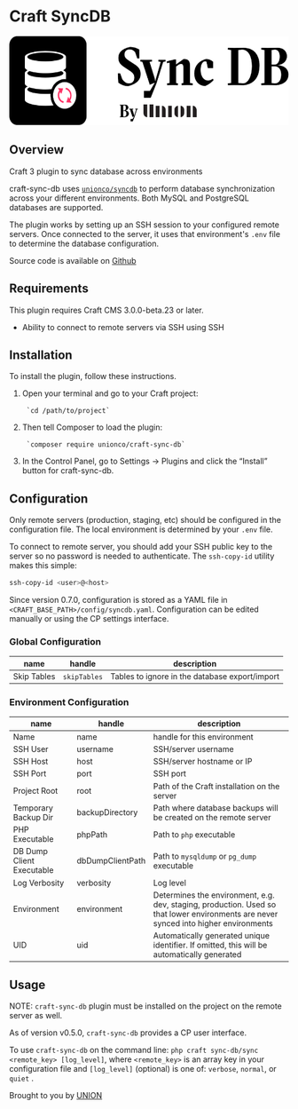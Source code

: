 # Craft SyncDB

<img src="../../resources/sync-db.png" height="160px"/>

## Overview 

Craft 3 plugin to sync database across environments

craft-sync-db uses [`unionco/syncdb`](/syncdb/) to perform database synchronization across your different environments. Both MySQL and PostgreSQL databases are supported.

The plugin works by setting up an SSH session to your configured remote servers. Once connected to the server, it uses that environment's `.env` file to determine the database configuration.

Source code is available on [Github](https://github.com/unionco/craft-sync-db)

## Requirements

This plugin requires Craft CMS 3.0.0-beta.23 or later.

- Ability to connect to remote servers via SSH using SSH

## Installation

To install the plugin, follow these instructions.

1. Open your terminal and go to your Craft project:

        `cd /path/to/project`

2. Then tell Composer to load the plugin:

        `composer require unionco/craft-sync-db`

3. In the Control Panel, go to Settings → Plugins and click the “Install” button for craft-sync-db.


## Configuration

Only remote servers (production, staging, etc) should be configured in the configuration file. The local environment is determined by your `.env` file.

To connect to remote server, you should add your SSH public key to the server so no password is needed to authenticate. The `ssh-copy-id` utility makes this simple:

```bash
ssh-copy-id <user>@<host>
```

Since version 0.7.0, configuration is stored as a YAML file in `<CRAFT_BASE_PATH>/config/syncdb.yaml`. Configuration can be edited manually or using the CP settings interface.

### Global Configuration

| name | handle | description |
|---|---|--|
| Skip Tables | `skipTables` | Tables to ignore in the database export/import |

### Environment Configuration

| name | handle | description |
|---|---|--|
| Name | name | handle for this environment |
| SSH User | username | SSH/server username |
| SSH Host | host | SSH/server hostname or IP |
| SSH Port | port | SSH port |
| Project Root | root | Path of the Craft installation on the server |
| Temporary Backup Dir | backupDirectory | Path where database backups will be created on the remote server |
| PHP Executable | phpPath | Path to `php` executable |
| DB Dump Client Executable | dbDumpClientPath | Path to `mysqldump` or `pg_dump` executable |
| Log Verbosity | verbosity | Log level |
| Environment | environment | Determines the environment, e.g. dev, staging, production. Used so that lower environments are never synced into higher environments |
| UID | uid | Automatically generated unique identifier. If omitted, this will be automatically generated |

## Usage

NOTE: `craft-sync-db` plugin must be installed on the project on the remote server as well.

As of version v0.5.0, `craft-sync-db` provides a CP user interface.

To use `craft-sync-db` on the command line:
`php craft sync-db/sync <remote_key> [log_level]`, where `<remote_key>` is an array key in your configuration file and `[log_level]` (optional) is one of: `verbose`, `normal`, or `quiet` .

Brought to you by [UNION](github.com/unionco)
